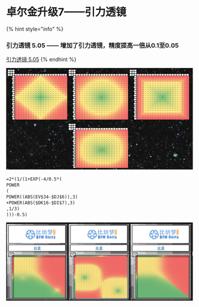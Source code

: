 # 卓尔金升级7——引力透镜



{% hint style="info" %}
### 引力透镜 5.05 —— 增加了引力透镜，精度提高一倍从0.1至0.05

[引力透镜 5.05](https://share.weiyun.com/7fDhamQ4)
{% endhint %}

![](<../../../.gitbook/assets/屏幕快照 2021-08-23 上午9.03.45.png>)

```
=2*(1/(1+EXP(-4/0.5*(
POWER
(
POWER((ABS(EV$34-$DJ$6)),3)
+POWER(ABS($DK16-$DI$7),3)
,1/3)
)))-0.5)
```

![](<../../../.gitbook/assets/image (39).png>)
